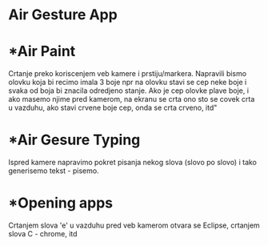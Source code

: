 # Air Gesture App
# *Air Paint
Crtanje preko koriscenjem veb kamere i prstiju/markera. Napravili bismo olovku koja bi recimo imala 3 boje npr na olovku stavi se cep neke boje i svaka od boja bi znacila odredjeno stanje. Ako je cep olovke plave boje, i ako masemo njime pred kamerom, na ekranu se crta ono sto se covek crta u vazduhu, ako stavi crvene boje cep, onda se crta crveno, itd"
# *Air Gesure Typing
Ispred kamere napravimo pokret pisanja nekog slova (slovo po slovo) i tako generisemo tekst - pisemo.
# *Opening apps
Crtanjem slova 'e' u vazduhu pred veb kamerom otvara se Eclipse, crtanjem slova C - chrome, itd
